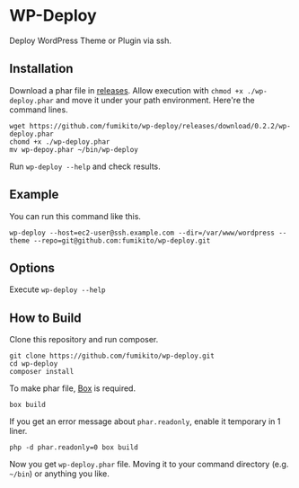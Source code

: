 # WP-Deploy

Deploy WordPress Theme or Plugin via ssh.

## Installation

Download a phar file in [releases](https://github.com/fumikito/wp-deploy/releases).
Allow execution with `chmod +x ./wp-deploy.phar` and move it under your path environment.
Here're the command lines. 

```shell
wget https://github.com/fumikito/wp-deploy/releases/download/0.2.2/wp-deploy.phar
chomd +x ./wp-deploy.phar
mv wp-depoy.phar ~/bin/wp-deploy
```

Run `wp-deploy --help` and check results.

## Example

You can run this command like this.

```
wp-deploy --host=ec2-user@ssh.example.com --dir=/var/www/wordpress --theme --repo=git@github.com:fumikito/wp-deploy.git
```

## Options

Execute `wp-deploy --help`

## How to Build

Clone this repository and run composer.

```
git clone https://github.com/fumikito/wp-deploy.git
cd wp-deploy
composer install
```

To make phar file, [Box](https://box-project.github.io/box2/) is required. 

`box build`

If you get an error message about `phar.readonly`, enable it temporary in 1 liner.

`php -d phar.readonly=0 box build`

Now you get `wp-deploy.phar` file. Moving it to your command directory (e.g. `~/bin`) or anything you like. 